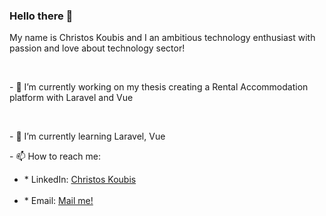 ### Hello there 👋

<p>My name is Christos Koubis and I an ambitious technology enthusiast with passion and love about technology sector!</p>
<br />
<p> - 🔭 I’m currently working on my thesis creating a Rental Accommodation platform with Laravel and Vue</p>
<br />
<p> - 🌱 I’m currently learning Laravel, Vue </p>
<p> - 📫 How to reach me: <br />
 <ul>
  <li>
    * LinkedIn: <a href="www.linkedin.com/in/christos-koubis-9785811a8">Christos Koubis</a>
  </li>
  <br />
  <li>
   * Email: <a href="mailto:christoskoubis@yahoo.com">Mail me!</a>
  </li>

